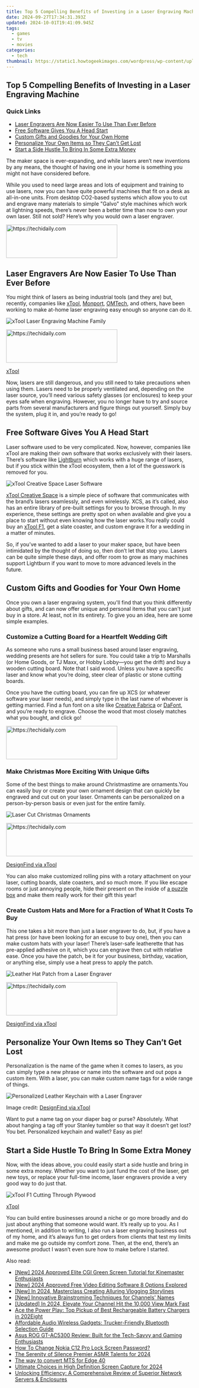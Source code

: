 ```yaml
---
title: Top 5 Compelling Benefits of Investing in a Laser Engraving Machine
date: 2024-09-27T17:34:31.393Z
updated: 2024-10-01T19:41:09.945Z
tags:
  - games
  - tv
  - movies
categories:
  - tech
thumbnail: https://static1.howtogeekimages.com/wordpress/wp-content/uploads/wm/2024/07/a-laser-machine-engraving-on-wood.jpg
---
```


## Top 5 Compelling Benefits of Investing in a Laser Engraving Machine

### Quick Links

* [Laser Engravers Are Now Easier To Use Than Ever Before](https://apple-account.techidaily.com/how-to-fix-locked-apple-id-from-apple-iphone-11-by-drfone-ios/)
* [Free Software Gives You A Head Start](https://facebook-record-videos.techidaily.com/investing-5-yields-hundreds-of-new-viewers-now-in-2024/)
* [Custom Gifts and Goodies for Your Own Home](https://extra-information.techidaily.com/craft-your-own-story-10-best-cost-free-ios-photo-collage-tools-for-2024/)
* [Personalize Your Own Items so They Can’t Get Lost](https://facebook.techidaily.com/before-you-unplug-a-guide-to-closing-your-fb-account/)
* [Start a Side Hustle To Bring In Some Extra Money](https://screen-sharing-recording.techidaily.com/updated-2024-approved-fabled-frontiers-top-10-roguely-ventures/)

 The maker space is ever-expanding, and while lasers aren’t new inventions by any means, the thought of having one in your home is something you might not have considered before.

 While you used to need large areas and lots of equipment and training to use lasers, now you can have quite powerful machines that fit on a desk as all-in-one units. From desktop CO2-based systems which allow you to cut and engrave many materials to simple "Galvo" style machines which work at lightning speeds, there’s never been a better time than now to own your own laser. Still not sold? Here’s why you would own a laser engraver.

<!-- affiliate ads begin -->
<a href="https://aligracehair.sjv.io/c/5597632/2115916/19272" target="_top" id="2115916">
  <img src="//a.impactradius-go.com/display-ad/19272-2115916" border="0" alt="https://techidaily.com" width="300" height="90"/>
</a>
<img height="0" width="0" src="https://aligracehair.sjv.io/i/5597632/2115916/19272" style="position:absolute;visibility:hidden;" border="0" />
<!-- affiliate ads end -->

##  Laser Engravers Are Now Easier To Use Than Ever Before

 You might think of lasers as being industrial tools (and they are) but, recently, companies like [xTool](https://www.amazon.com/stores/xTool/page/A9DF5387-DFDF-42CF-A9BF-DC67E5DC39E5?tag=hotoge-20&ascsubtag=UUhtgUeUpU2003998&asc%5Frefurl=https%3A%2F%2Fwww.howtogeek.com%2F5-reasons-you-should-own-a-laser-engraver%2F&asc%5Fcampaign=Authority), [Monport](https://monportlaser.com/), [OMTech](https://omtechlaser.com/), and others, have been working to make at-home laser engraving easy enough so anyone can do it.

![xTool Laser Engraving Machine Family](https://static1.howtogeekimages.com/wordpress/wp-content/uploads/2024/07/xtool-machines-overview.png) 

<!-- affiliate ads begin -->
<a href="https://aligracehair.sjv.io/c/5597632/1997657/19272" target="_top" id="1997657">
  <img src="//a.impactradius-go.com/display-ad/19272-1997657" border="0" alt="https://techidaily.com" width="300" height="90"/>
</a>
<img height="0" width="0" src="https://aligracehair.sjv.io/i/5597632/1997657/19272" style="position:absolute;visibility:hidden;" border="0" />
<!-- affiliate ads end -->

[xTool](https://www.facebook.com/photo/?fbid=979065590891572&set=a.724744292990371)

 Now, lasers are still dangerous, and you still need to take precautions when using them. Lasers need to be properly ventilated and, depending on the laser source, you’ll need various safety glasses (or enclosures) to keep your eyes safe when engraving. However, you no longer have to try and source parts from several manufacturers and figure things out yourself. Simply buy the system, plug it in, and you’re ready to go!

##  Free Software Gives You A Head Start

 Laser software used to be very complicated. Now, however, companies like xTool are making their own software that works exclusively with their lasers. There’s software like [Lightburn](https://lightburnsoftware.com/) which works with a huge range of lasers, but if you stick within the xTool ecosystem, then a lot of the guesswork is removed for you.

![xTool Creative Space Laser Software](https://static1.howtogeekimages.com/wordpress/wp-content/uploads/2024/07/xtool-creative-space-laser-software.png) 

[xTool Creative Space](https://www.xtool.com/pages/software) is a simple piece of software that communicates with the brand’s lasers seamlessly, and even wirelessly. XCS, as it’s called, also has an entire library of pre-built settings for you to browse through. In my experience, these settings are pretty spot on when available and give you a place to start without even knowing how the laser works.You really could buy an [xTool F1](https://www.amazon.com/xTool-F1-Engraver-Lightning-Resolution/dp/B0CC56W8P6/?tag=hotoge-20&ascsubtag=UUhtgUeUpU2003998&asc%5Frefurl=https%3A%2F%2Fwww.howtogeek.com%2F5-reasons-you-should-own-a-laser-engraver%2F&asc%5Fcampaign=Authority), get a slate coaster, and custom engrave it for a wedding in a matter of minutes.

 So, if you’ve wanted to add a laser to your maker space, but have been intimidated by the thought of doing so, then don’t let that stop you. Lasers can be quite simple these days, and offer room to grow as many machines support Lightburn if you want to move to more advanced levels in the future.

##  Custom Gifts and Goodies for Your Own Home

 Once you own a laser engraving system, you'll find that you think differently about gifts, and can now offer unique and personal items that you can't just buy in a store. At least, not in its entirety. To give you an idea, here are some simple examples.

###  Customize a Cutting Board for a Heartfelt Wedding Gift

 As someone who runs a small business based around laser engraving, wedding presents are hot sellers for sure. You could take a trip to Marshalls (or Home Goods, or TJ Maxx, or Hobby Lobby—you get the drift) and buy a wooden cutting board. Note that I said wood. Unless you have a specific laser and know what you’re doing, steer clear of plastic or stone cutting boards.

 Once you have the cutting board, you can fire up XCS (or whatever software your laser needs), and simply type in the last name of whoever is getting married. Find a fun font on a site like [Creative Fabrica](https://www.creativefabrica.com/) or [DaFont](https://www.dafont.com/), and you’re ready to engrave. Choose the wood that most closely matches what you bought, and click go!

<!-- affiliate ads begin -->
<a href="https://aligracehair.sjv.io/c/5597632/2016143/19272" target="_top" id="2016143">
  <img src="//a.impactradius-go.com/display-ad/19272-2016143" border="0" alt="https://techidaily.com" width="300" height="90"/>
</a>
<img height="0" width="0" src="https://aligracehair.sjv.io/i/5597632/2016143/19272" style="position:absolute;visibility:hidden;" border="0" />
<!-- affiliate ads end -->

###  Make Christmas More Exciting With Unique Gifts

 Some of the best things to make around Christmastime are ornaments.You can easily buy or create your own ornament design that can quickly be engraved and cut out on your laser. Ornaments can be personalized on a person-by-person basis or even just for the entire family. 

![Laser Cut Christmas Ornaments](https://static1.howtogeekimages.com/wordpress/wp-content/uploads/2024/07/xtool-designfind-christmas-ornaments-laser-cut.png) 

<!-- affiliate ads begin -->
<a href="https://unicoeye.pxf.io/c/5597632/2134243/18498" target="_top" id="2134243">
  <img src="//a.impactradius-go.com/display-ad/18498-2134243" border="0" alt="https://techidaily.com" width="728" height="90"/>
</a>
<img height="0" width="0" src="https://unicoeye.pxf.io/i/5597632/2134243/18498" style="position:absolute;visibility:hidden;" border="0" />
<!-- affiliate ads end -->

[DesignFind via xTool](https://www.designfind.com/howtos/2910)

 You can also make customized rolling pins with a rotary attachment on your laser, cutting boards, slate coasters, and so much more. If you like escape rooms or just annoying people, hide their present on the inside of [a puzzle box](https://www.etsy.com/listing/1713414088/wooden-programmable-puzzle-boxlaser-cut?ga%5Forder=most%5Frelevant&ga%5Fsearch%5Ftype=all&ga%5Fview%5Ftype=gallery&ga%5Fsearch%5Fquery=puzzle+box+svg&ref=sr%5Fgallery-1-3&pro=1&dd=1&content%5Fsource=8ab179ea3e2b341896b60d732e51132638df5205%253A1713414088&organic%5Fsearch%5Fclick=1) and make them really work for their gift this year!

###  Create Custom Hats and More for a Fraction of What It Costs To Buy

 This one takes a bit more than just a laser engraver to do, but, if you have a hat press (or have been looking for an excuse to buy one), then you can make custom hats with your laser! There’s laser-safe leatherette that has pre-applied adhesive on it, which you can engrave then cut with relative ease. Once you have the patch, be it for your business, birthday, vacation, or anything else, simply use a heat press to apply the patch.

![Leather Hat Patch from a Laser Engraver](https://static1.howtogeekimages.com/wordpress/wp-content/uploads/2024/07/xtool-designfind-dad-hat-leather-patch-laser-cut.png) 

<!-- affiliate ads begin -->
<a href="https://aligracehair.sjv.io/c/5597632/2135414/19272" target="_top" id="2135414">
  <img src="//a.impactradius-go.com/display-ad/19272-2135414" border="0" alt="https://techidaily.com" width="300" height="90"/>
</a>
<img height="0" width="0" src="https://aligracehair.sjv.io/i/5597632/2135414/19272" style="position:absolute;visibility:hidden;" border="0" />
<!-- affiliate ads end -->

[DesignFind via xTool](https://www.designfind.com/howtos/9065)

##  Personalize Your Own Items so They Can’t Get Lost

 Personalization is the name of the game when it comes to lasers, as you can simply type a new phrase or name into the software and out pops a custom item. With a laser, you can make custom name tags for a wide range of things.

![Personalized Leather Keychain with a Laser Engraver](https://static1.howtogeekimages.com/wordpress/wp-content/uploads/2024/07/xtool-designfind-leather-keychain-personalized.png) 

Image credit: [DesignFind via xTool](https://www.designfind.com/howtos/11051)

 Want to put a name tag on your diaper bag or purse? Absolutely. What about hanging a tag off your Stanley tumbler so that way it doesn’t get lost? You bet. Personalized keychain and wallet? Easy as pie!

##  Start a Side Hustle To Bring In Some Extra Money

 Now, with the ideas above, you could easily start a side hustle and bring in some extra money. Whether you want to just fund the cost of the laser, get new toys, or replace your full-time income, laser engravers provide a very good way to do just that.

![xTool F1 Cutting Through Plywood](https://static1.howtogeekimages.com/wordpress/wp-content/uploads/2024/07/xtool-f1-ultra-cutting-performance.png) 

[xTool](https://www.youtube.com/watch?v=DHlZJU4uzp8&t=28s)

 You can build entire businesses around a niche or go more broadly and do just about anything that someone would want. It’s really up to you. As I mentioned, in addition to writing, I also run a laser engraving business out of my home, and it’s always fun to get orders from clients that test my limits and make me go outside my comfort zone. Then, at the end, there’s an awesome product I wasn’t even sure how to make before I started.

<ins class="adsbygoogle"
     style="display:block"
     data-ad-format="autorelaxed"
     data-ad-client="ca-pub-7571918770474297"
     data-ad-slot="1223367746"></ins>

<ins class="adsbygoogle"
     style="display:block"
     data-ad-client="ca-pub-7571918770474297"
     data-ad-slot="8358498916"
     data-ad-format="auto"
     data-full-width-responsive="true"></ins>

<span class="atpl-alsoreadstyle">Also read:</span>
<div><ul>
<li><a href="https://fox-blue.techidaily.com/new-2024-approved-elite-cgi-green-screen-tutorial-for-kinemaster-enthusiasts/"><u>[New] 2024 Approved Elite CGI Green Screen Tutorial for Kinemaster Enthusiasts</u></a></li>
<li><a href="https://eaxpv-info.techidaily.com/new-2024-approved-free-video-editing-software-8-options-explored/"><u>[New] 2024 Approved Free Video Editing Software 8 Options Explored</u></a></li>
<li><a href="https://article-posts.techidaily.com/new-in-2024-masterclass-creating-alluring-vlogging-storylines/"><u>[New] In 2024, Masterclass Creating Alluring Vlogging Storylines</u></a></li>
<li><a href="https://facebook-video-share.techidaily.com/new-innovative-brainstroming-techniques-for-channels-names/"><u>[New] Innovative Brainstroming Techniques for Channels' Names</u></a></li>
<li><a href="https://facebook-video-share.techidaily.com/updated-in-2024-elevate-your-channel-hit-the-10000-view-mark-fast/"><u>[Updated] In 2024, Elevate Your Channel Hit the 10,000 View Mark Fast</u></a></li>
<li><a href="https://buynow-marvelous.techidaily.com/ace-the-power-play-top-pickup-of-best-rechargeable-battery-chargers-in-202eight/"><u>Ace the Power Play: Top Pickup of Best Rechargeable Battery Chargers in 202Eight</u></a></li>
<li><a href="https://buynow-marvelous.techidaily.com/affordable-audio-wireless-gadgets-trucker-friendly-bluetooth-selection-guide/"><u>Affordable Audio Wireless Gadgets: Trucker-Friendly Bluetooth Selection Guide</u></a></li>
<li><a href="https://buynow-marvelous.techidaily.com/asus-rog-gt-ac5300-review-built-for-the-tech-savvy-and-gaming-enthusiasts/"><u>Asus ROG GT-AC5300 Review: Built for the Tech-Savvy and Gaming Enthusiasts</u></a></li>
<li><a href="https://easy-unlock-android.techidaily.com/how-to-change-nokia-c12-pro-lock-screen-password-by-drfone-android/"><u>How To Change Nokia C12 Pro Lock Screen Password?</u></a></li>
<li><a href="https://some-guidance.techidaily.com/the-serenity-of-silence-premier-asmr-talents-for-2024/"><u>The Serenity of Silence Premier ASMR Talents for 2024</u></a></li>
<li><a href="https://techidaily.com/the-way-to-convert-mts-for-edge-40-by-aiseesoft-video-converter-play-mts-on-android/"><u>The way to convert MTS for Edge 40</u></a></li>
<li><a href="https://screen-mirroring-recording.techidaily.com/ultimate-choices-in-high-definition-screen-capture-for-2024/"><u>Ultimate Choices in High Definition Screen Capture for 2024</u></a></li>
<li><a href="https://buynow-marvelous.techidaily.com/unlocking-efficiency-a-comprehensive-review-of-superior-network-servers-and-enclosures/"><u>Unlocking Efficiency: A Comprehensive Review of Superior Network Servers & Enclosures</u></a></li>
</ul></div>

